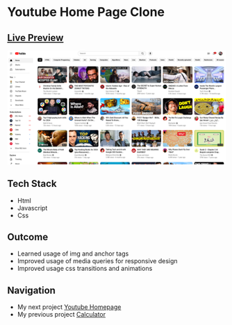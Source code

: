 # Youtube Home Page Clone  

## [Live Preview](https://malihassandev.github.io/YouTube-Website/)

![Youtube Home page Clone  demo picture](img/youtubeHomePagePreview.png)

## Tech Stack
- Html 
- Javascript
- Css
## Outcome
- Learned usage of img and anchor tags
- Improved usage of media queries for responsive design
- Improved usage css transitions and animations
## Navigation
- My next project [Youtube Homepage](https://github.com/MAliHassanDev/YouTube-Website)
- My previous project [Calculator](https://github.com/MAliHassanDev/Calculator)
